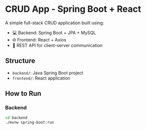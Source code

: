 # CRUD App - Spring Boot + React

A simple full-stack CRUD application built using:

- 💻 Backend: Spring Boot + JPA + MySQL
- 🌐 Frontend: React + Axios
- 🔗 REST API for client-server communication

## Structure

- `backend/`: Java Spring Boot project
- `frontend/`: React application

## How to Run

### Backend
```bash
cd backend
./mvnw spring-boot:run
